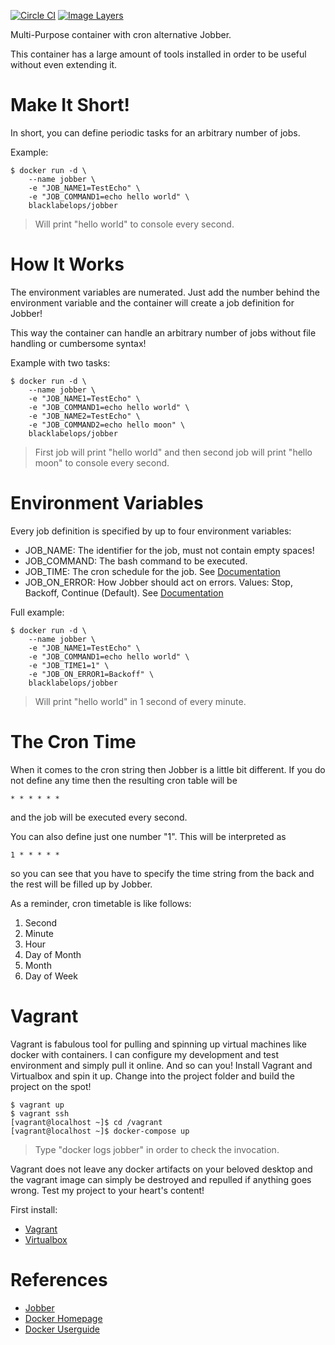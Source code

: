 [![Circle CI](https://circleci.com/gh/blacklabelops/jobber-cron/tree/master.svg?style=shield)](https://circleci.com/gh/blacklabelops/jobber-cron/tree/master)
[![Image Layers](https://badge.imagelayers.io/blacklabelops/jobber:latest.svg)](https://imagelayers.io/?images=blacklabelops/jobber:latest 'Get your own badge on imagelayers.io')

Multi-Purpose container with cron alternative Jobber.

This container has a large amount of tools installed in order to be useful without even extending it.

# Make It Short!

In short, you can define periodic tasks for an arbitrary number of jobs.

Example:

~~~~
$ docker run -d \
    --name jobber \
    -e "JOB_NAME1=TestEcho" \
    -e "JOB_COMMAND1=echo hello world" \
    blacklabelops/jobber
~~~~

> Will print "hello world" to console every second.

# How It Works

The environment variables are numerated. Just add the number behind the environment variable and
the container will create a job definition for Jobber!

This way the container can handle an arbitrary number of jobs without file handling or cumbersome syntax!

Example with two tasks:

~~~~
$ docker run -d \
    --name jobber \
    -e "JOB_NAME1=TestEcho" \
    -e "JOB_COMMAND1=echo hello world" \
    -e "JOB_NAME2=TestEcho" \
    -e "JOB_COMMAND2=echo hello moon" \
    blacklabelops/jobber
~~~~

> First job will print "hello world" and then second job will print "hello moon" to console every second.

# Environment Variables

Every job definition is specified by up to four environment variables:

* JOB_NAME: The identifier for the job, must not contain empty spaces!
* JOB_COMMAND: The bash command to be executed.
* JOB_TIME: The cron schedule for the job. See [Documentation](http://dshearer.github.io/jobber/#defining-jobs)
* JOB_ON_ERROR: How Jobber should act on errors. Values: Stop, Backoff, Continue (Default). See [Documentation](http://dshearer.github.io/jobber/#defining-jobs)

Full example:

~~~~
$ docker run -d \
    --name jobber \
    -e "JOB_NAME1=TestEcho" \
    -e "JOB_COMMAND1=echo hello world" \
    -e "JOB_TIME1=1" \
    -e "JOB_ON_ERROR1=Backoff" \
    blacklabelops/jobber
~~~~

> Will print "hello world" in 1 second of every minute.

# The Cron Time

When it comes to the cron string then Jobber is a little bit different. If you do not
define any time then the resulting cron table will be

~~~~
* * * * * *
~~~~

and the job will be executed every second.

You can also define just one number "1". This will be interpreted as

~~~~
1 * * * * *
~~~~

so you can see that you have to specify the time string from the back and the rest will be filled up by Jobber.

As a reminder, cron timetable is like follows:

1. Second
1. Minute
1. Hour
1. Day of Month
1. Month
1. Day of Week

# Vagrant

Vagrant is fabulous tool for pulling and spinning up virtual machines like docker with containers. I can configure my development and test environment and simply pull it online. And so can you! Install Vagrant and Virtualbox and spin it up. Change into the project folder and build the project on the spot!

~~~~
$ vagrant up
$ vagrant ssh
[vagrant@localhost ~]$ cd /vagrant
[vagrant@localhost ~]$ docker-compose up
~~~~

> Type "docker logs jobber" in order to check the invocation.

Vagrant does not leave any docker artifacts on your beloved desktop and the vagrant image can simply be destroyed and repulled if anything goes wrong. Test my project to your heart's content!

First install:

* [Vagrant](https://www.vagrantup.com/)
* [Virtualbox](https://www.virtualbox.org/)

# References

* [Jobber](https://github.com/dshearer/jobber)
* [Docker Homepage](https://www.docker.com/)
* [Docker Userguide](https://docs.docker.com/userguide/)
